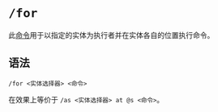 # `/for`

此[命令](../zh.md)用于以指定的实体为执行者并在实体各自的位置执行命令。

## 语法

`/for <实体选择器> <命令>`

在效果上等价于 `/as <实体选择器> at @s <命令>`。